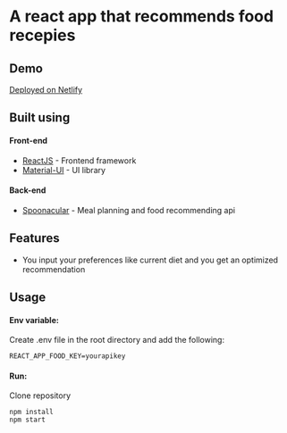 # A react app that recommends food recepies

## Demo

[Deployed on Netlify](https://food-recommend.netlify.app/)

## Built using

#### Front-end

- [ReactJS](https://reactjs.org/) - Frontend framework
- [Material-UI](https://material-ui.com/) - UI library

#### Back-end

- [Spoonacular](https://spoonacular.com/food-api) - Meal planning and food recommending api

## Features

- You input your preferences like current diet and you get an optimized recommendation

## Usage

#### Env variable:

Create .env file in the root directory and add the following:

```
REACT_APP_FOOD_KEY=yourapikey
```

#### Run:

Clone repository

```
npm install
npm start
```
